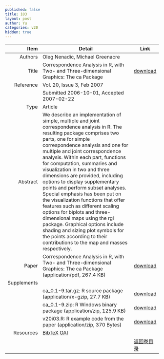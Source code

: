 ```yaml
---
published: false
title: i03
layout: post
author: Yu
categories: v20
hidden: true
---
```


| Item | Detail | Link |
|---:|---|---|
| Authors | Oleg  Nenadic, Michael Greenacre| |
| Title |Correspondence Analysis in R, with Two- and Three-dimensional Graphics: The ca Package | [download](http://www.jstatsoft.org/v20/i03/paper) |
| Reference |Vol. 20, Issue 3, Feb 2007 | |
| | Submitted 2006-10-01, Accepted 2007-02-22| | 
| Type | Article| |
| Abstract | We describe an implementation of simple, multiple and joint correspondence analysis in R. The resulting package comprises two parts, one for simple correspondence analysis and one for multiple and joint correspondence analysis. Within each part, functions for computation, summaries and visualization in two and three dimensions are provided, including options to display supplementary points and perform subset analyses. Special emphasis has been put on the visualization functions that offer features such as different scaling options for biplots and three-dimensional maps using the rgl package. Graphical options include shading and sizing plot symbols for the points according to their contributions to the map and masses respectively.| |
| Paper | Correspondence Analysis in R, with Two- and Three-dimensional Graphics: The ca Package  (application/pdf, 267.4 KB)| [download](http://www.jstatsoft.org/v20/i03/paper) |
| Supplements | | |
| |ca_0.1-9.tar.gz: R source package  (application/x-gzip, 27.7 KB)|  [download](http://www.jstatsoft.org/v20/i03/supp/1) |
| |ca_0.1-9.zip: R Windows binary package  (application/zip, 125.9 KB)|  [download](http://www.jstatsoft.org/v20/i03/supp/2) |
| |v20i03.R: R example code from the paper  (application/zip, 370 Bytes)|  [download](http://www.jstatsoft.org/v20/i03/supp/3) |
| Resources | [BibTeX](http://www.jstatsoft.org/v20/i03/bibtex) [OAI](http://www.jstatsoft.org/oai?verb=GetRecord&identifier=oai.jstatsoft/v20/i03&prefix=oai_dc)| |
| |  | [返回卷目录]({{site.baseurl}}/volume/v20.html) |